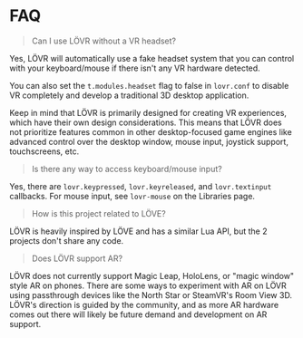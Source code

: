 FAQ
===

> Can I use LÖVR without a VR headset?

Yes, LÖVR will automatically use a fake headset system that you can control with your keyboard/mouse
if there isn't any VR hardware detected.

You can also set the `t.modules.headset` flag to false in `lovr.conf` to disable VR completely and
develop a traditional 3D desktop application.

Keep in mind that LÖVR is primarily designed for creating VR experiences, which have their own
design considerations.  This means that LÖVR does not prioritize features common in other
desktop-focused game engines like advanced control over the desktop window, mouse input, joystick
support, touchscreens, etc.

> Is there any way to access keyboard/mouse input?

Yes, there are `lovr.keypressed`, `lovr.keyreleased`, and `lovr.textinput` callbacks.  For mouse
input, see `lovr-mouse` on the <a data-key="Libraries">Libraries</a> page.

> How is this project related to LÖVE?

LÖVR is heavily inspired by LÖVE and has a similar Lua API, but the 2 projects don't share any code.

> Does LÖVR support AR?

LÖVR does not currently support Magic Leap, HoloLens, or "magic window" style AR on phones.  There
are some ways to experiment with AR on LÖVR using passthrough devices like the North Star or
SteamVR's Room View 3D.  LÖVR's direction is guided by the community, and as more AR hardware comes
out there will likely be future demand and development on AR support.
